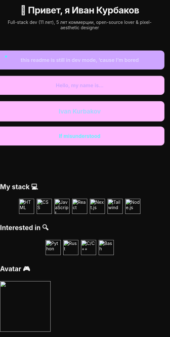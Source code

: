 <!-- README.md  –– drop in / render anywhere where HTML+JS is allowed -->
<!-- ─────────────  HERO / INTRO  -->
<h1 align="center" id="intro">
  <span>👋 Привет, я Иван Курбаков</span>
</h1>

<p align="center" id="tagline">
  Full-stack&nbsp;dev (11 лет), 5 лет коммерции, open-source lover &amp; pixel-aesthetic designer
</p>

<!-- ─────────────  ANIMATED CARD STACK  -->
<div id="scene">
  <div class="card notice">this readme is still in dev mode, ‘cause I’m bored</div>
  <div class="card hello">Hello, my name is…</div>
  <div class="card name">Ivan Kurbakov</div>
  <div class="card if">If misunderstood</div>

  <!-- splashes / particles (styled as Omori-ish confetti) -->
  <div class="splash"></div><div class="splash"></div><div class="splash"></div>
  <div class="splash"></div><div class="splash"></div><div class="splash"></div>
</div>

<!-- ─────────────  STACK & INTERESTS  -->
<h2 id="stack-title">My stack 💻</h2>
<div id="stack">
  <img alt="HTML"    src="https://skillicons.dev/icons?i=html" />
  <img alt="CSS"     src="https://skillicons.dev/icons?i=css"  />
  <img alt="JavaScript" src="https://skillicons.dev/icons?i=js"   />
  <img alt="React"   src="https://skillicons.dev/icons?i=react" />
  <img alt="Next.js" src="https://skillicons.dev/icons?i=nextjs"/>
  <img alt="Tailwind"src="https://skillicons.dev/icons?i=tailwind"/>
  <img alt="Node.js" src="https://skillicons.dev/icons?i=nodejs"/>
</div>

<h2 id="interested-title">Interested in 🔍</h2>
<p id="interested">
  <img alt="Python" src="https://skillicons.dev/icons?i=python" />
  <img alt="Rust"   src="https://skillicons.dev/icons?i=rust"   />
  <img alt="C/C++"  src="https://skillicons.dev/icons?i=cpp"    />
  <img alt="Bash"   src="https://skillicons.dev/icons?i=bash"   />
</p>

<!-- ─────────────  AVATAR  -->
<h2 id="avatar-title">Avatar 🎮</h2>
<p id="avatar">
  <img src="https://raw.githubusercontent.com/tayworldd/tayworldd/main/avatar.gif" width="160" />
</p>

<!-- ─────────────  STYLE  -->
<style>
:root {
  --bg:#0d0d0d;
  --pink:#ffb6ff;
  --lav:#caa0ff;
  --sky:#98d8ff;
  --cyan:#4dfaff;
  --white:#f5f5f5;
  font-family:"Inter",sans-serif;
}
html,body{background:var(--bg);color:var(--white);margin:0;padding:0;scroll-behavior:smooth;}
#intro{font-size:clamp(1.8rem,2.5vw,3rem);letter-spacing:-.5px;}
#tagline{opacity:.8;margin-top:-.5rem;}
#scene{position:relative;margin:4rem auto;max-width:720px;height:320px;padding:1rem;}
.card{
  position:absolute;left:50%;transform:translateX(-50%);
  width:100%;max-width:640px;padding:1.25rem 1rem;border-radius:12px;
  text-align:center;font-weight:600;font-size:clamp(1rem,1.6vw,1.3rem);
  background:var(--pink);color:var(--lav);mix-blend-mode:screen;
  filter:drop-shadow(0 0 12px #0005);
}
.notice{top:0;background:var(--lav);color:#e0d6ff;}
.hello{top:80px;}
.name{top:160px;font-size:clamp(1.2rem,2vw,1.6rem);color:var(--sky);}
.if{top:240px;color:var(--cyan);}
#stack,#interested{display:flex;gap:.5rem;flex-wrap:wrap;justify-content:center;}
#stack img,#interested img{height:48px;transition:transform .4s;}
#stack img:hover,#interested img:hover{transform:translateY(-6px) scale(1.08);}
.splash{
  --size:6px;--clr:var(--cyan);
  position:absolute;width:var(--size);height:var(--size);background:var(--clr);
  border-radius:2px;opacity:.85;
}
</style>

<!-- ─────────────  ANIME.JS MAGIC  -->
<script src="https://cdn.jsdelivr.net/npm/animejs@4/dist/anime.min.js"></script>
<script>
document.addEventListener('DOMContentLoaded',()=>{

  /* floating card breathing */
  anime({
    targets:'.card',
    translateY:[-6,6],
    direction:'alternate',
    easing:'easeInOutSine',
    duration:3500,
    delay:(el,i)=>i*120,
    loop:true
  });

  /* randomized pastel splashes à la Omori background noise */
  const palette=['var(--lav)','var(--pink)','var(--sky)','var(--cyan)'];
  const scene=document.getElementById('scene');
  document.querySelectorAll('.splash').forEach((el,i)=>{
      const size=anime.random(4,10);
      el.style.setProperty('--size',size+'px');
      el.style.setProperty('--clr',palette[i%palette.length]);
      el.style.top=anime.random(0,280)+'px';
      el.style.left=anime.random(0,scene.clientWidth-size)+'px';
      anime({
        targets:el,
        scale:[0,anime.random(1,3)/2],
        rotate:()=>anime.random(-90,90),
        opacity:[.9,0],
        easing:'easeOutExpo',
        duration:2800,
        delay:anime.random(0,1200),
        loop:true
      });
  });

});
</script>

